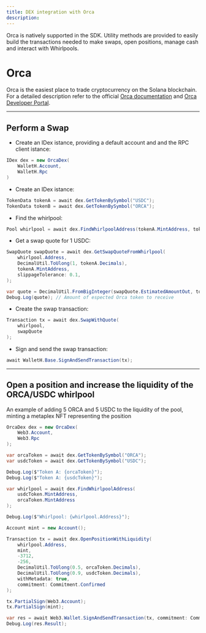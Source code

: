 ```yaml
---
title: DEX integration with Orca
description:
---
```


Orca is natively supported in the SDK. Utility methods are provided to easily build the transactions needed to make swaps, open positions, manage cash and interact with Whirlpools.

# Orca

Orca is the easiest place to trade cryptocurrency on the Solana blockchain. For a detailed description refer to the official [Orca documentation](https://docs.orca.so/orca-for-traders/master) and [Orca Developer Portal](https://orca-so.gitbook.io/orca-developer-portal/orca/welcome).


---


## Perform a Swap

- Create an IDex istance, providing a default account and and the RPC client istance:

```csharp
IDex dex = new OrcaDex(
    WalletH.Account, 
    WalletH.Rpc
)
```

- Create an IDex istance:

```csharp
TokenData tokenA = await dex.GetTokenBySymbol("USDC");
TokenData tokenB = await dex.GetTokenBySymbol("ORCA");
```

- Find the whirlpool:

```csharp
Pool whirlpool = await dex.FindWhirlpoolAddress(tokenA.MintAddress, tokenB.MintAddress)
```

- Get a swap quote for 1 USDC:

```csharp
SwapQuote swapQuote = await dex.GetSwapQuoteFromWhirlpool(
    whirlpool.Address, 
    DecimalUtil.ToUlong(1, tokenA.Decimals),
    tokenA.MintAddress,
    slippageTolerance: 0.1,
);
```

```csharp
var quote = DecimalUtil.FromBigInteger(swapQuote.EstimatedAmountOut, tokenB.Decimals);
Debug.Log(quote); // Amount of espected Orca token to receive
```

- Create the swap transaction:

```csharp
Transaction tx = await dex.SwapWithQuote(
    whirlpool,
    swapQuote
);
```

- Sign and send the swap transaction:

```csharp
await WalletH.Base.SignAndSendTransaction(tx);
```


---

## Open a position and increase the liquidity of the ORCA/USDC whirlpool

An example of adding 5 ORCA and 5 USDC to the liquidity of the pool, minting a metaplex NFT representing the position 

```csharp
OrcaDex dex = new OrcaDex(
    Web3.Account, 
    Web3.Rpc
);

var orcaToken = await dex.GetTokenBySymbol("ORCA");
var usdcToken = await dex.GetTokenBySymbol("USDC");

Debug.Log($"Token A: {orcaToken}");
Debug.Log($"Token A: {usdcToken}");

var whirlpool = await dex.FindWhirlpoolAddress(
    usdcToken.MintAddress, 
    orcaToken.MintAddress
);

Debug.Log($"Whirlpool: {whirlpool.Address}");

Account mint = new Account();

Transaction tx = await dex.OpenPositionWithLiquidity(
    whirlpool.Address,
    mint,
    -3712,
    -256,
    DecimalUtil.ToUlong(0.5, orcaToken.Decimals),
    DecimalUtil.ToUlong(0.9, usdcToken.Decimals),
    withMetadata: true,
    commitment: Commitment.Confirmed
);

tx.PartialSign(Web3.Account);
tx.PartialSign(mint);

var res = await Web3.Wallet.SignAndSendTransaction(tx, commitment: Commitment.Confirmed);
Debug.Log(res.Result);
```




